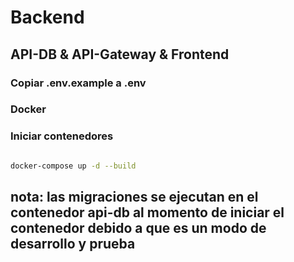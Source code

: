 # Backend

## API-DB & API-Gateway & Frontend

### Copiar .env.example a .env

### Docker

### Iniciar contenedores

```bash

docker-compose up -d --build

```

## nota: las migraciones se ejecutan en el contenedor api-db al momento de iniciar el contenedor debido a que es un modo de desarrollo y prueba
